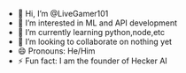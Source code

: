 - 👋 Hi, I’m @LiveGamer101
- 👀 I’m interested in ML and API development
- 🌱 I’m currently learning python,node,etc
- 💞️ I’m looking to collaborate on nothing yet
- 😄 Pronouns: He/Him
- ⚡ Fun fact: I am the founder of Hecker AI
